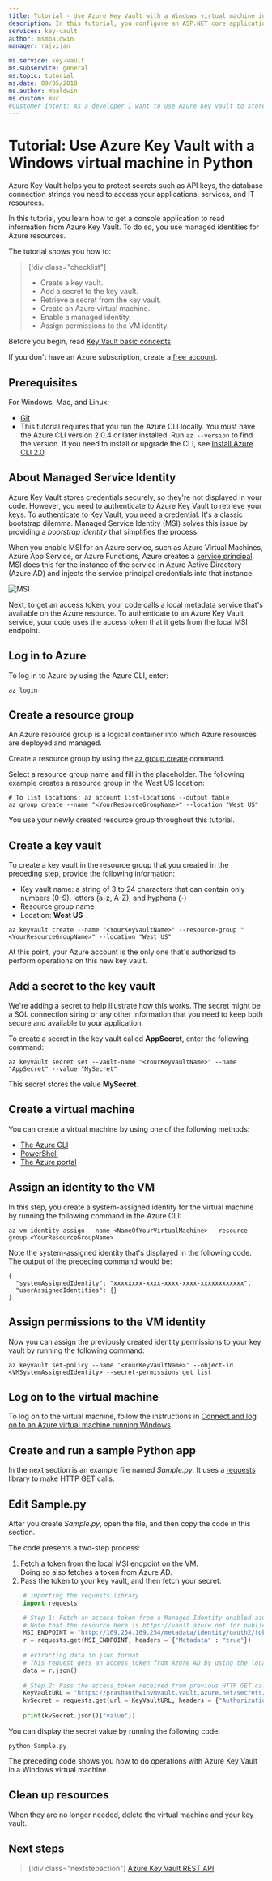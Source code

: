 ```yaml
---
title: Tutorial - Use Azure Key Vault with a Windows virtual machine in Python | Microsoft Docs
description: In this tutorial, you configure an ASP.NET core application to read a secret from your key vault.
services: key-vault
author: msmbaldwin
manager: rajvijan

ms.service: key-vault
ms.subservice: general
ms.topic: tutorial
ms.date: 09/05/2018
ms.author: mbaldwin
ms.custom: mvc
#Customer intent: As a developer I want to use Azure Key vault to store secrets for my app, so that they are kept secure.
---
```


# Tutorial: Use Azure Key Vault with a Windows virtual machine in Python

Azure Key Vault helps you to protect secrets such as API keys, the database connection strings you need to access your applications, services, and IT resources.

In this tutorial, you learn how to get a console application to read information from Azure Key Vault. To do so, you use managed identities for Azure resources. 

The tutorial shows you how to:

> [!div class="checklist"]
> * Create a key vault.
> * Add a secret to the key vault.
> * Retrieve a secret from the key vault.
> * Create an Azure virtual machine.
> * Enable a managed identity.
> * Assign permissions to the VM identity.

Before you begin, read [Key Vault basic concepts](basic-concepts.md). 

If you don't have an Azure subscription, create a [free account](https://azure.microsoft.com/free/?WT.mc_id=A261C142F).

## Prerequisites

For Windows, Mac, and Linux:
  * [Git](https://git-scm.com/downloads)
  * This tutorial requires that you run the Azure CLI locally. You must have the Azure CLI version 2.0.4 or later installed. Run `az --version` to find the version. If you need to install or upgrade the CLI, see [Install Azure CLI 2.0](https://review.docs.microsoft.com/cli/azure/install-azure-cli).

## About Managed Service Identity

Azure Key Vault stores credentials securely, so they're not displayed in your code. However, you need to authenticate to Azure Key Vault to retrieve your keys. To authenticate to Key Vault, you need a credential. It's a classic bootstrap dilemma. Managed Service Identity (MSI) solves this issue by providing a _bootstrap identity_ that simplifies the process.

When you enable MSI for an Azure service, such as Azure Virtual Machines, Azure App Service, or Azure Functions, Azure creates a [service principal](basic-concepts.md). MSI does this for the instance of the service in Azure Active Directory (Azure AD) and injects the service principal credentials into that instance. 

![MSI](media/MSI.png)

Next, to get an access token, your code calls a local metadata service that's available on the Azure resource. To authenticate to an Azure Key Vault service, your code uses the access token that it gets from the local MSI endpoint. 

## Log in to Azure

To log in to Azure by using the Azure CLI, enter:

```azurecli
az login
```

## Create a resource group

An Azure resource group is a logical container into which Azure resources are deployed and managed.

Create a resource group by using the [az group create](/cli/azure/group#az-group-create) command. 

Select a resource group name and fill in the placeholder. The following example creates a resource group in the West US location:

```azurecli
# To list locations: az account list-locations --output table
az group create --name "<YourResourceGroupName>" --location "West US"
```

You use your newly created resource group throughout this tutorial.

## Create a key vault

To create a key vault in the resource group that you created in the preceding step, provide the following information:

* Key vault name: a string of 3 to 24 characters that can contain only numbers (0-9), letters (a-z, A-Z), and hyphens (-)
* Resource group name
* Location: **West US**

```azurecli
az keyvault create --name "<YourKeyVaultName>" --resource-group "<YourResourceGroupName>" --location "West US"
```
At this point, your Azure account is the only one that's authorized to perform operations on this new key vault.

## Add a secret to the key vault

We're adding a secret to help illustrate how this works. The secret might be a SQL connection string or any other information that you need to keep both secure and available to your application.

To create a secret in the key vault called **AppSecret**, enter the following command:

```azurecli
az keyvault secret set --vault-name "<YourKeyVaultName>" --name "AppSecret" --value "MySecret"
```

This secret stores the value **MySecret**.

## Create a virtual machine
You can create a virtual machine by using one of the following methods:

* [The Azure CLI](../virtual-machines/windows/quick-create-cli.md)
* [PowerShell](../virtual-machines/windows/quick-create-powershell.md)
* [The Azure portal](../virtual-machines/windows/quick-create-portal.md)

## Assign an identity to the VM
In this step, you create a system-assigned identity for the virtual machine by running the following command in the Azure CLI:

```azurecli
az vm identity assign --name <NameOfYourVirtualMachine> --resource-group <YourResourceGroupName>
```

Note the system-assigned identity that's displayed in the following code. The output of the preceding command would be: 

```output
{
  "systemAssignedIdentity": "xxxxxxxx-xxxx-xxxx-xxxx-xxxxxxxxxxxx",
  "userAssignedIdentities": {}
}
```

## Assign permissions to the VM identity
Now you can assign the previously created identity permissions to your key vault by running the following command:

```azurecli
az keyvault set-policy --name '<YourKeyVaultName>' --object-id <VMSystemAssignedIdentity> --secret-permissions get list
```

## Log on to the virtual machine

To log on to the virtual machine, follow the instructions in [Connect and log on to an Azure virtual machine running Windows](../virtual-machines/windows/connect-logon.md).

## Create and run a sample Python app

In the next section is an example file named *Sample.py*. It uses a [requests](https://2.python-requests.org/en/master/) library to make HTTP GET calls.

## Edit Sample.py

After you create *Sample.py*, open the file, and then copy the code in this section. 

The code presents a two-step process:
1. Fetch a token from the local MSI endpoint on the VM.  
  Doing so also fetches a token from Azure AD.
1. Pass the token to your key vault, and then fetch your secret. 

```python
    # importing the requests library 
    import requests 

    # Step 1: Fetch an access token from a Managed Identity enabled azure resource.      
    # Note that the resource here is https://vault.azure.net for public cloud and api-version is 2018-02-01
    MSI_ENDPOINT = "http://169.254.169.254/metadata/identity/oauth2/token?api-version=2018-02-01&resource=https%3A%2F%2Fvault.azure.net"
    r = requests.get(MSI_ENDPOINT, headers = {"Metadata" : "true"}) 
      
    # extracting data in json format 
    # This request gets an access_token from Azure AD by using the local MSI endpoint.
    data = r.json() 
    
    # Step 2: Pass the access_token received from previous HTTP GET call to your key vault.
    KeyVaultURL = "https://prashanthwinvmvault.vault.azure.net/secrets/RandomSecret?api-version=2016-10-01"
    kvSecret = requests.get(url = KeyVaultURL, headers = {"Authorization": "Bearer " + data["access_token"]})
    
    print(kvSecret.json()["value"])
```

You can display the secret value by running the following code: 

```console
python Sample.py
```

The preceding code shows you how to do operations with Azure Key Vault in a Windows virtual machine. 

## Clean up resources

When they are no longer needed, delete the virtual machine and your key vault.

## Next steps

> [!div class="nextstepaction"]
> [Azure Key Vault REST API](https://docs.microsoft.com/rest/api/keyvault/)
